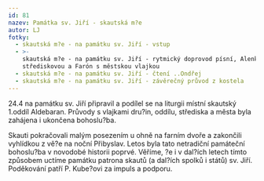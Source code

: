 ```yaml
---
id: 81
nazev: Památka sv. Jiří - skautská m?e
autor: LJ
fotky:
  - skautská m?e - na památku sv. Jiří - vstup
  - >-
    skautská m?e - na památku sv. Jiří - rytmický doprovod písní, Alenka se
    střediskovou a Farón s městskou vlajkou
  - skautská m?e - na památku sv. Jiří - čtení ..Ondřej
  - skautská m?e - na památku sv. Jiří - závěrečný průvod z kostela
---
```

24.4 na památku sv. Jiří připravil a podílel se na liturgii místní skautský 1.oddíl Aldebaran. Průvody s vlajkami dru?in, oddílu, střediska a města byla zahájena i ukončena bohoslu?ba. <p>
Skauti pokračovali malým posezením u ohně na farním dvoře a zakončili vyhlídkou z vě?e na noční Přibyslav. Letos byla tato netradiční památeční bohoslu?ba v novodobé historii poprvé. Věříme, ?e i v dal?ích letech tímto způsobem uctíme památku patrona skautů (a dal?ích spolků i států) sv. Jiří. Poděkování patří P. Kube?ovi za impuls a podporu.
